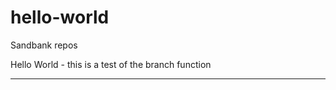 # hello-world
Sandbank repos

Hello World - 
  this is a test of the branch function
  * * * * * * * * *
